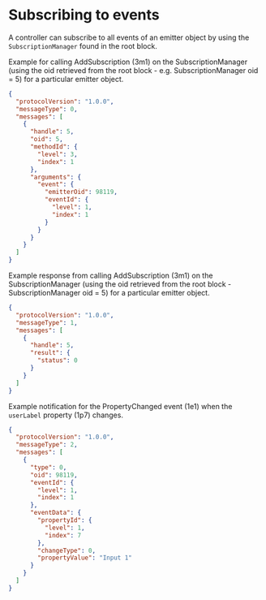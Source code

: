 # Subscribing to events

A controller can subscribe to all events of an emitter object by using the `SubscriptionManager` found in the root block.

Example for calling AddSubscription (3m1) on the SubscriptionManager (using the oid retrieved from the root block - e.g. SubscriptionManager oid = 5) for a particular emitter object.

```json
{
  "protocolVersion": "1.0.0",
  "messageType": 0,
  "messages": [
    {
      "handle": 5,
      "oid": 5,
      "methodId": {
        "level": 3,
        "index": 1
      },
      "arguments": {
        "event": {
          "emitterOid": 98119,
          "eventId": {
            "level": 1,
            "index": 1
          }
        }
      }
    }
  ]
}
```

Example response from calling AddSubscription (3m1) on the SubscriptionManager (using the oid retrieved from the root block - SubscriptionManager oid = 5) for a particular emitter object.

```json
{
  "protocolVersion": "1.0.0",
  "messageType": 1,
  "messages": [
    {
      "handle": 5,
      "result": {
        "status": 0
      }
    }
  ]
}
```

Example notification for the PropertyChanged event (1e1) when the `userLabel` property (1p7) changes.

```json
{
  "protocolVersion": "1.0.0",
  "messageType": 2,
  "messages": [
    {
      "type": 0,
      "oid": 98119,
      "eventId": {
        "level": 1,
        "index": 1
      },
      "eventData": {
        "propertyId": {
          "level": 1,
          "index": 7
        },
        "changeType": 0,
        "propertyValue": "Input 1"
      }
    }
  ]
}
```
